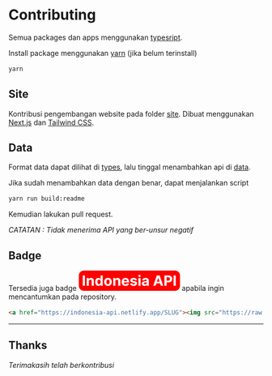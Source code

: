 # Contributing

Semua packages dan apps menggunakan [typesript](https://www.typescriptlang.org).

Install package menggunakan [yarn](https://yarnpkg.com/) (jika belum terinstall)

```bash
yarn
```

## Site

Kontribusi pengembangan website pada folder [site](/apps/site). Dibuat menggunakan [Next.js](https://nextjs.org/) dan [Tailwind CSS](https://tailwindcss.com/).

## Data

Format data dapat dilihat di [types](/packages/data/src/types.ts), lalu tinggal menambahkan api di [data](/packages/data/src/data.ts).

Jika sudah menambahkan data dengan benar, dapat menjalankan script

```bash
yarn run build:readme
```

Kemudian lakukan pull request.

_CATATAN : Tidak menerima API yang ber-unsur negatif_

## Badge

Tersedia juga badge [![](./public/Badge.svg)](./public/Badge.svg) apabila ingin mencantumkan pada repository.

```markdown
<a href="https://indonesia-api.netlify.app/SLUG"><img src="https://raw.githubusercontent.com/indonesia-api/indonesia-api/main/public/Badge.svg?sanitize=true" /></a>
```

---

## Thanks

_Terimakasih telah berkontribusi_
